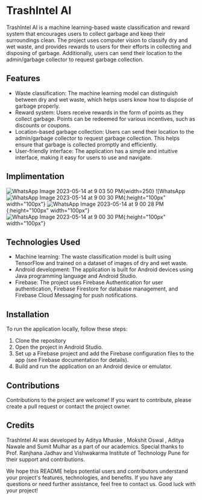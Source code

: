 

# TrashIntel AI

TrashIntel AI is a machine learning-based waste classification and reward system that encourages users to collect garbage and keep their surroundings clean. The project uses computer vision to classify dry and wet waste, and provides rewards to users for their efforts in collecting and disposing of garbage. Additionally, users can send their location to the admin/garbage collector to request garbage collection.

## Features

- Waste classification: The machine learning model can distinguish between dry and wet waste, which helps users know how to dispose of garbage properly.
- Reward system: Users receive rewards in the form of points as they collect garbage. Points can be redeemed for various incentives, such as discounts or coupons.
- Location-based garbage collection: Users can send their location to the admin/garbage collector to request garbage collection. This helps ensure that garbage is collected promptly and efficiently.
- User-friendly interface: The application has a simple and intuitive interface, making it easy for users to use and navigate.

## Implimentation
![WhatsApp Image 2023-05-14 at 9 03 50 PM](https://github.com/moky1477/TrashIntelAI/assets/99066510/b91693ab-0819-4c2e-9675-cc0630ca9bff){width=250}
![WhatsApp ![WhatsApp Image 2023-05-14 at 9 00 30 PM](https://github.com/moky1477/TrashIntelAI/assets/99066510/71b443cd-adb6-4682-a64b-0542f4ec373c){:height="100px" width="100px"}
![WhatsApp Image 2023-05-14 at 9 00 28 PM](https://github.com/moky1477/TrashIntelAI/assets/99066510/cb7e1a36-5a0e-4605-9dac-6be8559ca0df){:height="100px" width="100px"}
![WhatsApp Image 2023-05-14 at 9 00 30 PM](https://github.com/moky1477/TrashIntelAI/assets/99066510/08050fd9-03a3-440d-8f73-d9c28ff9fd91){:height="100px" width="100px"}

## Technologies Used

- Machine learning: The waste classification model is built using TensorFlow and trained on a dataset of images of dry and wet waste.
- Android development: The application is built for Android devices using Java programming language and Android Studio.
- Firebase: The project uses Firebase Authentication for user authentication, Firebase Firestore for database management, and Firebase Cloud Messaging for push notifications.

## Installation

To run the application locally, follow these steps:

1. Clone the repository
2. Open the project in Android Studio.
3. Set up a Firebase project and add the Firebase configuration files to the app (see Firebase documentation for details).
4. Build and run the application on an Android device or emulator.

## Contributions

Contributions to the project are welcome! If you want to contribute, please create a pull request or contact the project owner.

## Credits

TrashIntel AI was developed by Aditya Mhaske , Mokshit Oswal , Aditya Nawale and Sumit Mulhar as a part of our academics. Special thanks to Prof. Ranjhana Jadhav and Vishwakarma Institute of Technology Pune for their support and contributions.


We hope this README helps potential users and contributors understand your project's features, technologies, and benefits. If you have any questions or need further assistance, feel free to contact us. Good luck with your project!
